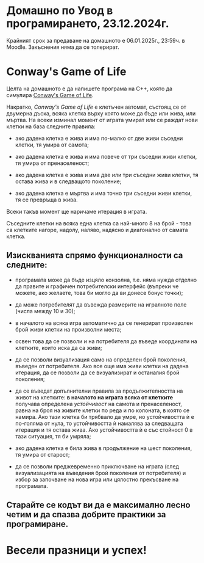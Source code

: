 # Домашно по Увод в програмирането, 23.12.2024г.

Крайният срок за предаване на домашното е 06.01.2025г., 23:59ч. в Moodle. Закъснения няма да се толерират.

# Conway's Game of Life

Целта на домашното е да напишете програма на C++, която да симулира [Conway's Game of Life](https://en.wikipedia.org/wiki/Conway%27s_Game_of_Life). 

Накратко, *Conway's Game of Life* е клетъчен автомат, състоящ се от двумерна дъска, всяка клетка върху която може да бъде или жива, или мъртва. На всеки изминал момент от играта умират или се раждат нови клетки на база следните правила:

- ако дадена клетка е жива и има по-малко от две живи съседни клетки, тя умира от самота;

- ако дадена клетка е жива и има повече от три съседни живи клетки, тя умира от пренаселеност;

- ако дадена клетка е жива и има две или три съседни живи клетки, тя остава жива и в следващото поколение;

- ако дадена клетка е мъртва и има точно три съседни живи клетки, тя се превръща в жива.

Всеки такъв момент ще наричаме итерация в играта.

Съседните клетки на всяка една клетка са най-много 8 на брой - това са клетките нагоре, надолу, наляво, надясно и диагонално от самата клетка.

## Изискванията спрямо функционалности са следните:

- програмата може да бъде изцяло конзолна, т.е. няма нужда отделно да правите и графичен потребителски интерфейс (въпреки че можете, ако желаете, това би могло да ви донесе бонус точки);

- да може потребителят да въвежда размерите на игралното поле (числа между 10 и 30);

- в началото на всяка игра автоматично да се генерират произволен брой живи клетки на произволни места;

- освен това да се позволи и на потребителя да въведе координати на клетките, които иска да са живи;

- да се позволи визуализация само на определен брой поколения, въведен от потребителя. Ако все още има живи клетки на дадена итерация, да се позволи да се визуализират и останалия брой поколения;

- да се въведат допълнителни правила за продължителността на живот на клетките: **в началото на играта всяка от клетките** получава определена *устойчивост* на самота и пренаселеност, равна на броя на живите клетки по реда и по колоната, в която се намира. Ако тази клетка би трябвало да умре, но устойчивостта ѝ е по-голяма от нула, то устойчивостта ѝ намалява за следващата итерация и тя остава жива. Ако устойчивостта ѝ е със стойност 0 в тази ситуация, тя би умряла;

- ако дадена клетка е била жива в продължение на шест поколения, тя умира от старост;

- да се позволи преджевременно приключване на играта (след визуализацията на въведения брой поколения от потребителя) и избор за започване на нова игра или цялостно прекъсване на програмата.

## Старайте се кодът ви да е максимално лесно четим и да спазва добрите практики за програмиране.

# Весели празници и успех!